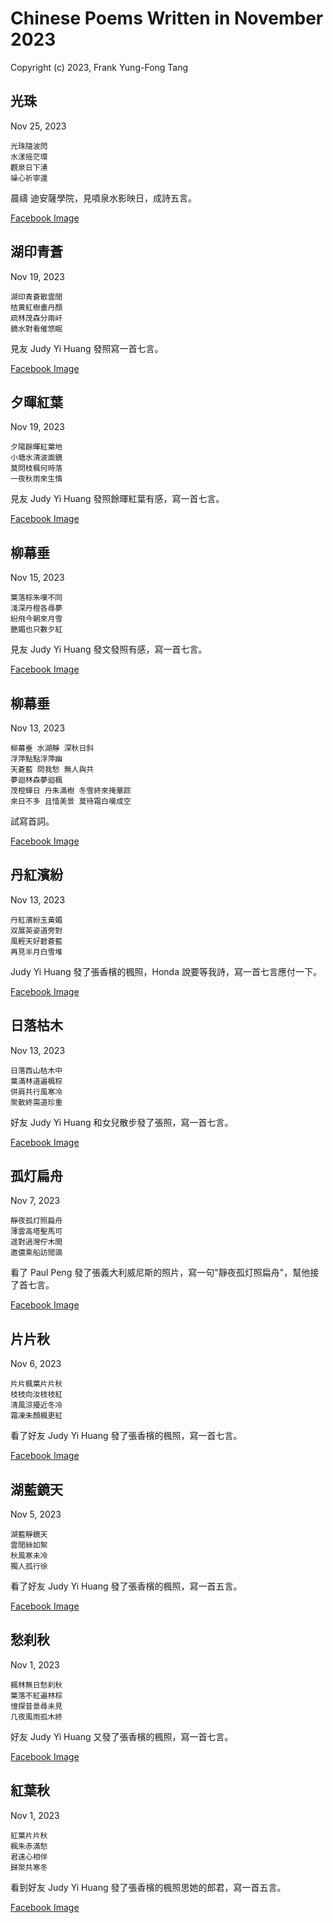 # Chinese Poems Written in November 2023
Copyright (c) 2023, Frank Yung-Fong Tang

## 光珠
Nov 25, 2023 
```
光珠隨波閃
水漾摇茫環
觀泉日下湧
噪心祈寧還
```

晨禱 迪安薩學院，見噴泉水影映日，成詩五言。

[Facebook Image](https://www.facebook.com/FrankYFTang/posts/pfbid022KpJr96XuRzWaEH86XeyqLAmdc2bMJrDAYKMBbJ6bzMEJ3gKaEAUDzXzBgpLAAuCl)


## 湖印青蒼
Nov 19, 2023 
```
湖印青蒼散雲閒
桔黄紅樹畫丹顏
疏林茂森分兩屽
鏡水對看催悠眠
```

見友 Judy Yi Huang 發照寫一首七言。

[Facebook Image](https://www.facebook.com/judy.y.huang/posts/pfbid0PmiYysJtkRYEj9BGki8KowVu5wPwyrc2drjzLrrHUebJ3x7zNnkGo229TbKhc23il)



## 夕暉紅葉
Nov 19, 2023 
```
夕陽餘暉紅葉地
小塘水清波面鏡
莫問枝楓何時落
一夜秋雨來生情
```

見友 Judy Yi Huang 發照餘暉紅葉有感，寫一首七言。

[Facebook Image](https://www.facebook.com/photo?fbid=10160872476269800&set=pcb.10160872498064800)



## 柳幕垂
Nov 15, 2023 
```
葉落棕朱嘆不同
淺深丹橙各尋夢
紛飛今朝來月雪
艷媚也只數夕紅
```
見友 Judy Yi Huang 發文發照有感，寫一首七言。

[Facebook Image](https://www.facebook.com/judy.y.huang/posts/pfbid032utCA6MkD5PRTmY2i3haqoiXhpHTPJ5f5JqZBJfLkJrPFCpLs3f9MNpLVsUVdqXdl)

## 柳幕垂
Nov 13, 2023 
```
柳幕垂 水湖靜 深秋日斜
浮萍點點浮萍幽
天蒼藍 問我愁 無人與共
夢迴林森夢迴楓
茂橙輝日 丹朱滿樹 冬雪終來掩華踪
來日不多 且惜美景 莫待霜白嘆成空
```
試寫首詞。

[Facebook Image](https://www.facebook.com/photo?fbid=10160864617079800&set=pcb.10160864643909800)


## 丹紅濱紛
Nov 13, 2023 
```
丹紅濱紛玉黃媚
双展英姿道旁對
風輕天好碧蒼藍
再見半月白雪堆
```
 Judy Yi Huang 發了張香檳的楓照，Honda 說要等我詩，寫一首七言應付一下。

[Facebook Image](https://www.facebook.com/judy.y.huang/posts/pfbid02DpRnXTmFEiCw8d2LpS97HkzrTgMK2nJ6DEgb1Vt6LYWZgGWAUP8CT22t6Myhva87l)

## 日落枯木
Nov 13, 2023 
```
日落西山枯木中
葉滿林道遍楓棕
併肩共行風寒冷
聚散終需道珍重
```
好友 Judy Yi Huang 和女兒散步發了張照，寫一首七言。

[Facebook Image](https://www.facebook.com/judy.y.huang/posts/pfbid02Mfcg4BVtgcgD1NnXBmv5McAa7C3WdsyXoTKC8GxkaCEqrMSnzo1JpRYVNenQB6U8l)

## 孤灯扁舟
Nov 7, 2023 
```
靜夜孤灯照扁舟
薄雲高塔聖馬可
遥對過灣佇木間
邀儂乘船訪閒鴿
```
看了 Paul Peng 發了張義大利威尼斯的照片，寫一句"靜夜孤灯照扁舟"，幫他接了首七言。

[Facebook Image](https://www.facebook.com/paul.peng.3726/posts/pfbid0KRerWM9SdtCVE7sZ8wy1cn9dz99nj2NbED5R7sY6yfyh9mNU5iuioVhGbis1ZqN7l)

## 片片秋
Nov 6, 2023 
```
片片楓葉片片秋
枝枝向汝枝枝紅
清風涼擾近冬冷
霜凍朱顏楓更紅
```
看了好友 Judy Yi Huang 發了張香檳的楓照，寫一首七言。

[Facebook Image](https://www.facebook.com/photo/?fbid=10160834815729800&set=pcb.10160834846119800)

## 湖藍鏡天
Nov 5, 2023 
```
湖藍靜鏡天
雲閒絲如絮
秋風寒未冷
獨人孤行徐
```
看了好友 Judy Yi Huang 發了張香檳的楓照，寫一首五言。


[Facebook Image](https://www.facebook.com/judy.y.huang/posts/pfbid02SUKJ4GpqKjUA81Fz5uzQyFJ7niohsPRSwvhfsnfTEgNit7TcheU9Hp5arKs32q1Zl)

## 愁刹秋
Nov 1, 2023 
```
楓林無日愁刹秋
葉落不紅遍林棕
憶探昔景尋未見
几夜風雨孤木終
```
好友 Judy Yi Huang 又發了張香檳的楓照，寫一首七言。


[Facebook Image](https://www.facebook.com/judy.y.huang/posts/pfbid02KsryUXk6B1JxhfN7D8jqRpeKvRJfNWyj6bsqAQZNFhFZvrxmPmWHAAYCKGH7FtEml)


## 紅葉秋
Nov 1, 2023 
```
紅葉片片秋
楓朱赤滿愁
君遠心相伴
歸聚共寒冬
```
看到好友 Judy Yi Huang 發了張香檳的楓照思她的郎君，寫一首五言。


[Facebook Image](https://www.facebook.com/judy.y.huang/posts/pfbid0rPqvNveVDbA6AJyLiBprA3EGsnmSY18n5fyRpDEzsMY4B2gxc9Z2tsc7QcpSyeel)

